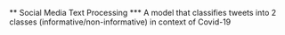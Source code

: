 ** Social Media Text Processing
*** A model that classifies tweets into 2 classes (informative/non-informative) in context of Covid-19